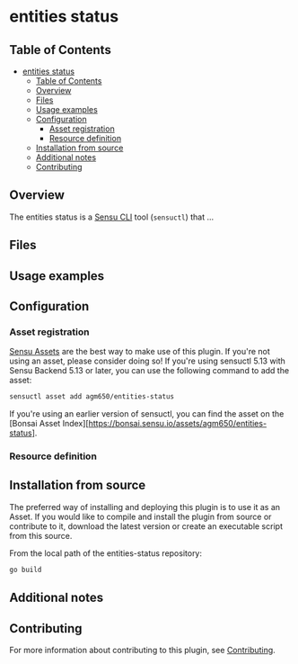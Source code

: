 # entities status

## Table of Contents

- [entities status](#entities-status)
  - [Table of Contents](#table-of-contents)
  - [Overview](#overview)
  - [Files](#files)
  - [Usage examples](#usage-examples)
  - [Configuration](#configuration)
    - [Asset registration](#asset-registration)
    - [Resource definition](#resource-definition)
  - [Installation from source](#installation-from-source)
  - [Additional notes](#additional-notes)
  - [Contributing](#contributing)

## Overview

The entities status is a [Sensu CLI][6] tool (`sensuctl`) that ...

## Files

## Usage examples

## Configuration

### Asset registration

[Sensu Assets][10] are the best way to make use of this plugin. If you're not using an asset, please
consider doing so! If you're using sensuctl 5.13 with Sensu Backend 5.13 or later, you can use the
following command to add the asset:

```sh
sensuctl asset add agm650/entities-status
```

If you're using an earlier version of sensuctl, you can find the asset on the [Bonsai Asset Index][https://bonsai.sensu.io/assets/agm650/entities-status].

### Resource definition

## Installation from source

The preferred way of installing and deploying this plugin is to use it as an Asset. If you would
like to compile and install the plugin from source or contribute to it, download the latest version
or create an executable script from this source.

From the local path of the entities-status repository:

```sh
go build
```

## Additional notes

## Contributing

For more information about contributing to this plugin, see [Contributing][1].

[1]: https://github.com/sensu/sensu-go/blob/master/CONTRIBUTING.md
[2]: https://github.com/sensu-community/sensu-plugin-sdk
[3]: https://github.com/sensu-plugins/community/blob/master/PLUGIN_STYLEGUIDE.md
[4]: https://github.com/sensu-community/sensuctl-plugin-template/blob/master/.github/workflows/release.yml
[5]: https://github.com/sensu-community/sensuctl-plugin-template/actions
[6]: https://docs.sensu.io/sensu-go/latest/sensuctl/reference/
[7]: https://github.com/sensu-community/sensuctl-plugin-template/blob/master/main.go
[8]: https://bonsai.sensu.io/
[9]: https://github.com/sensu-community/sensu-plugin-tool
[10]: https://docs.sensu.io/sensu-go/latest/reference/assets/
